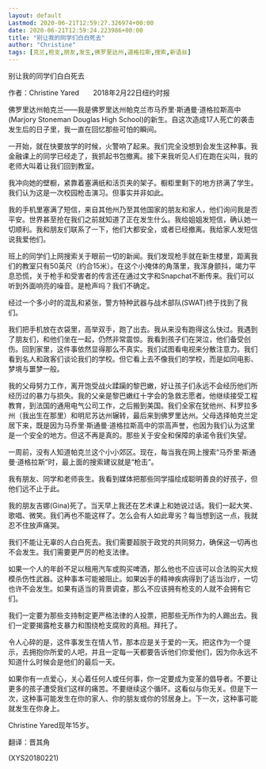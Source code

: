 ```yaml
---
layout: default
Lastmod: 2020-06-21T12:59:27.326974+00:00
date: 2020-06-21T12:59:24.223986+00:00
title: "别让我的同学们白白死去"
author: "Christine"
tags: [克兰,枪支,朋友,发生,佛罗里达州,道格拉斯,搜索,新语丝]
---
```


别让我的同学们白白死去

作者：Christine Yared　　2018年2月22日纽约时报

佛罗里达州帕克兰——我是佛罗里达州帕克兰市马乔里·斯通曼·道格拉斯高中(Marjory Stoneman Douglas High School)的新生。自这次造成17人死亡的袭击发生后的日子里，我一直在回忆那些可怕的瞬间。

一开始，就在快要放学的时候，火警响了起来。我们完全没想到会发生这种事。我金融课上的同学已经走了，我抓起书包撤离。接下来我听见人们在跑在尖叫，我的老师大叫着让我们回到教室。

我冲向她的壁橱，紧靠着塞满纸和活页夹的架子。橱柜里剩下的地方挤满了学生。我们认为这是一次校园枪击演习。但事实并非如此。

我的手机里塞满了短信，来自其他州乃至其他国家的朋友和家人，他们询问我是否平安。世界甚至抢在我们之前就知道了正在发生什么。我给姐姐发短信，确认她一切顺利。我和朋友们联系了一下，他们大都安全，或者已经撤离。我给家人发短信说我爱他们。

班上的同学们上网搜索关于眼前一切的新闻。我们发现枪手就在新生楼里，距离我们的教室只有50英尺（约合15米）。在这个小掩体的角落里，我浑身颤抖，竭力平息恐慌，关于枪手和受害者的传言还在通过文字和Snapchat不断传来。我们可以听到外面响亮的噪音。是枪声吗？我们不确定。

经过一个多小时的混乱和紧张，警方特种武器与战术部队(SWAT)终于找到了我们。

我们把手机放在衣袋里，高举双手，跑了出去。我从来没有跑得这么快过。我遇到了朋友们，和他们坐在一起，仍然非常震惊。我看到孩子们在哭泣，他们备受创伤。回到家里，这件事依然显得那么不真实。我们试图看电视来分散注意力。我们看到名人和政客们谈论我们的学校。但它看上去不像我们的学校，而是如同电影、梦境与噩梦一般。

我的父母努力工作，离开饱受战火蹂躏的黎巴嫩，好让孩子们永远不会经历他们所经历过的暴力与损失。我的父亲是黎巴嫩红十字会的急救志愿者。他继续接受工程教育，到法国的通用电气公司工作，之后搬到美国。我们全家在犹他州、科罗拉多州（我出生在那里）和明尼苏达州辗转，最后来到佛罗里达州。父母选择帕克兰定居下来，既是因为马乔里·斯通曼·道格拉斯高中的崇高声誉，也因为我们认为这里是一个安全的地方。但这不再是真的。那些关于安全和保障的承诺令我们失望。

一周前，没有人知道帕克兰这个小小郊区。现在，每当我在网上搜索“马乔里·斯通曼·道格拉斯”时，最上面的搜索建议就是“枪击”。

我有朋友、同学和老师丧生。我看到媒体把那些同学描绘成聪明善良的好孩子，但他们远不止于此。

我的朋友吉娜(Gina)死了。当天早上我还在艺术课上和她说过话。我们一起大笑、歌唱、微笑。我们再也不能这样了。怎么会有人如此卑劣？每当想到这一点，我就忍不住放声痛哭。

我们不能让无辜的人白白死去。我们需要超脱于政党的共同努力，确保这一切再也不会发生。我们需要更严厉的枪支法律。

如果一个人的年龄不足以租用汽车或购买啤酒，那么他也不应该可以合法购买大规模杀伤性武器。这种事本可能被阻止。如果凶手的精神疾病得到了适当治疗，一切也许不会发生。如果有适当的背景调查，那么不应该拥有枪支的人就不会拥有它们。

我们一定要为那些支持制定更严格法律的人投票，把那些无所作为的人踢出去。我们一定要揭露枪支暴力和围绕枪支腐败的真相。拜托了。

令人心碎的是，这件事发生在情人节，那本应是关于爱的一天。把这作为一个提示，去拥抱你所爱的人吧，并且一定每一天都要告诉他们你爱他们，因为你永远不知道什么时候会是他们的最后一天。

如果你有一点爱心，关心着任何人或任何事，你一定要成为变革的倡导者。不要让更多的孩子遭受我们这样的痛苦。不要继续这个循环。这看似与你无关。但是下一次，这种事可能发生在你的家人、你的朋友或你的邻居身上。下一次，这种事可能就发生在你身上。

Christine Yared现年15岁。

翻译：晋其角

(XYS20180221)

